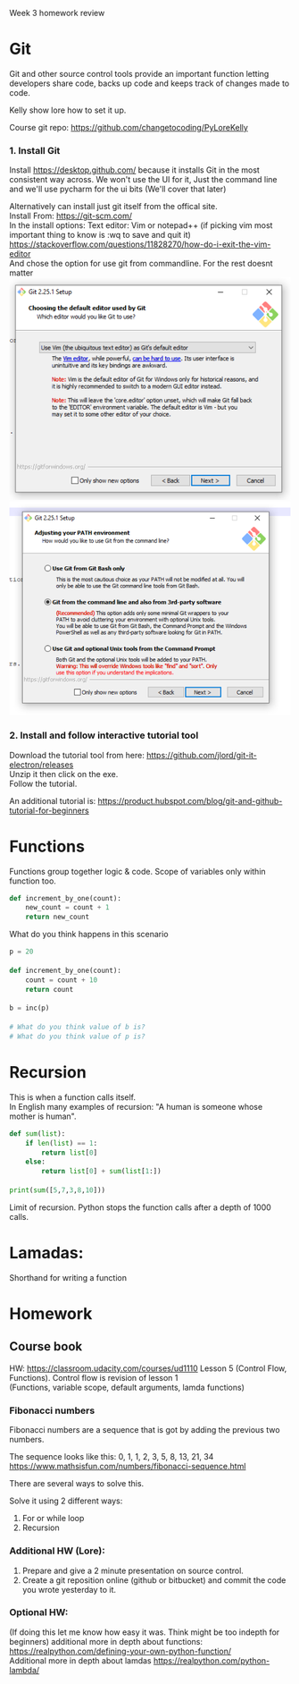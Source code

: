 Week 3 homework review

# Git
Git and other source control tools provide an important function letting developers share code, backs up code and keeps track of changes made to code.

Kelly show lore how to set it up. 

Course git repo: https://github.com/changetocoding/PyLoreKelly


### 1. Install Git
Install https://desktop.github.com/ because it installs Git in the most consistent way across. We won't use the UI for it, Just the command line and we'll use pycharm for the ui bits (We'll cover that later)


Alternatively can install just git itself from the offical site.  
Install From: https://git-scm.com/  
In the install options: Text editor: Vim or notepad++ (if picking vim most important thing to know is :wq to save and quit it)  https://stackoverflow.com/questions/11828270/how-do-i-exit-the-vim-editor  
And chose the option for use git from commandline. For the rest doesnt matter  
![textEditor](./img/textEditor.png)  
![CommandLine](./img/CommandLine.png)  


### 2. Install and follow interactive tutorial tool
Download the tutorial tool from here: https://github.com/jlord/git-it-electron/releases  
Unzip it then click on the exe.  
Follow the tutorial.  

An additional tutorial is: https://product.hubspot.com/blog/git-and-github-tutorial-for-beginners  


# Functions

Functions group together logic & code. Scope of variables only within function too.
```python
def increment_by_one(count):
	new_count = count + 1
	return new_count
```

What do you think happens in this scenario
```python
p = 20

def increment_by_one(count):
	count = count + 10
	return count
	
b = inc(p)

# What do you think value of b is?
# What do you think value of p is?

```


# Recursion
This is when a function calls itself.  
In English many examples of recursion: "A human is someone whose mother is human".  

```python
def sum(list):
    if len(list) == 1:
        return list[0]
    else:
        return list[0] + sum(list[1:])

print(sum([5,7,3,8,10]))

```

Limit of recursion. Python stops the function calls after a depth of 1000 calls.

# Lamadas:
Shorthand for writing a function


# Homework


## Course book
HW: https://classroom.udacity.com/courses/ud1110 Lesson 5 (Control Flow, Functions). Control flow is revision of lesson 1  
(Functions, variable scope, default arguments, lamda functions)

### Fibonacci numbers

Fibonacci numbers are a sequence that is got by adding the previous two numbers.

The sequence looks like this: 0, 1, 1, 2, 3, 5, 8, 13, 21, 34  
https://www.mathsisfun.com/numbers/fibonacci-sequence.html

There are several ways to solve this.

Solve it using 2 different ways:
1. For or while loop
2. Recursion

### Additional HW (Lore): 
1. Prepare and give a 2 minute presentation on source control.
2. Create a git reposition online (github or bitbucket) and commit the code you wrote yesterday to it.

### Optional HW:
(If doing this let me know how easy it was. Think might be too indepth for beginners)
additional more in depth about functions: https://realpython.com/defining-your-own-python-function/  
Additional more in depth about lamdas https://realpython.com/python-lambda/  




